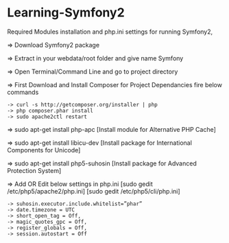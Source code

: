 Learning-Symfony2
=================

Required Modules installation and php.ini settings for running Symfony2, 

=> Download Symfony2 package

=> Extract in your webdata/root folder and give name Symfony

=> Open Terminal/Command Line and go to project directory

=> First Download and Install Composer for Project Dependancies fire below commands

    -> curl -s http://getcomposer.org/installer | php
    -> php composer.phar install
    -> sudo apache2ctl restart
    
=> sudo apt-get install php-apc [Install module for Alternative PHP Cache]

=> sudo apt-get install libicu-dev [Install package for  International Components for Unicode]

=> sudo apt-get install php5-suhosin [Install package for Advanced Protection System]

=> Add OR Edit below settings in php.ini [sudo gedit /etc/php5/apache2/php.ini] [sudo gedit /etc/php5/cli/php.ini]
    
    -> suhosin.executor.include.whitelist=”phar”
    -> date.timezone = UTC
    -> short_open_tag = Off, 
    -> magic_quotes_gpc = Off, 
    -> register_globals = Off, 
    -> session.autostart = Off
   



